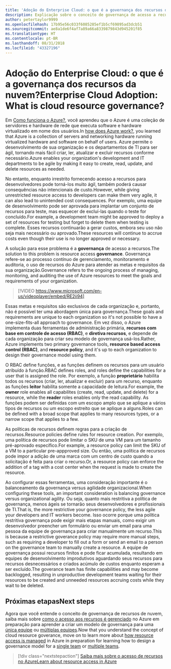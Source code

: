 ```yaml
---
title: 'Adoção do Enterprise Cloud: o que é a governança dos recursos da nuvem?'
description: Explicação sobre o conceito de governança de acesso a recursos no Azure
author: petertaylor9999
ms.openlocfilehash: 17b95e56c033f6085285ef1b5cf69895ad3dcb51
ms.sourcegitcommit: ae8a1de6f4af7a89a66a8339879843d945201f85
ms.translationtype: HT
ms.contentlocale: pt-BR
ms.lasthandoff: 08/31/2018
ms.locfileid: "43327196"
---
```

# <a name="enterprise-cloud-adoption-what-is-cloud-resource-governance"></a><span data-ttu-id="5e389-103">Adoção do Enterprise Cloud: o que é a governança dos recursos da nuvem?</span><span class="sxs-lookup"><span data-stu-id="5e389-103">Enterprise Cloud Adoption: What is cloud resource governance?</span></span>

<span data-ttu-id="5e389-104">Em [Como funciona o Azure?](what-is-azure.md), você aprendeu que o Azure é uma coleção de servidores e hardware de rede que executa software e hardware virtualizado em nome dos usuários.</span><span class="sxs-lookup"><span data-stu-id="5e389-104">In [how does Azure work?](what-is-azure.md), you learned that Azure is a collection of servers and networking hardware running virtualized hardware and software on behalf of users.</span></span> <span data-ttu-id="5e389-105">Azure permite o desenvolvimento de sua organização e os departamentos de TI para ser ágil, tornando mais fácil criar, ler, atualizar e excluir recursos conforme necessário.</span><span class="sxs-lookup"><span data-stu-id="5e389-105">Azure enables your organization's development and IT departments to be agile by making it easy to create, read, update, and delete resources as needed.</span></span>

<span data-ttu-id="5e389-106">No entanto, enquanto irrestrito fornecendo acesso a recursos para desenvolvedores pode torná-los muito ágil, também poderá causar consequências não intencionais de custo.</span><span class="sxs-lookup"><span data-stu-id="5e389-106">However, while giving unrestricted resource access to developers can make them very agile, it can also lead to unintended cost consequences.</span></span> <span data-ttu-id="5e389-107">Por exemplo, uma equipe de desenvolvimento pode ser aprovada para implantar um conjunto de recursos para teste, mas esquecer de excluí-las quando o teste for concluído.</span><span class="sxs-lookup"><span data-stu-id="5e389-107">For example, a development team might be approved to deploy a set of resources for testing but forget to delete them when testing is complete.</span></span> <span data-ttu-id="5e389-108">Esses recursos continuarão a gerar custos, embora seu uso não seja mais necessário ou aprovado.</span><span class="sxs-lookup"><span data-stu-id="5e389-108">These resources will continue to accrue costs even though their use is no longer approved or necessary.</span></span> 

<span data-ttu-id="5e389-109">A solução para esse problema é a **governança** de acesso a recursos.</span><span class="sxs-lookup"><span data-stu-id="5e389-109">The solution to this problem is resource access **governance**.</span></span> <span data-ttu-id="5e389-110">Governança refere-se ao processo contínuo de gerenciamento, monitoramento e auditoria, o uso de recursos do Azure para atender as metas e requisitos da sua organização.</span><span class="sxs-lookup"><span data-stu-id="5e389-110">Governance refers to the ongoing process of managing, monitoring, and auditing the use of Azure resources to meet the goals and requirements of your organization.</span></span> 

> [!VIDEO https://www.microsoft.com/en-us/videoplayer/embed/RE2ii94] 

<span data-ttu-id="5e389-111">Essas metas e requisitos são exclusivos de cada organização e, portanto, não é possível ter uma abordagem única para governança.</span><span class="sxs-lookup"><span data-stu-id="5e389-111">These goals and requirements are unique to each organization so it's not possible to have a one-size-fits-all approach to governance.</span></span> <span data-ttu-id="5e389-112">Em vez disso, o Azure implementa duas ferramentas de administração primária, **recursos com base em controle de acesso (RBAC)**, e **diretiva recursos**, e depende de cada organização para criar seu modelo de governança usá-los.</span><span class="sxs-lookup"><span data-stu-id="5e389-112">Rather, Azure implements two primary governance tools, **resource based access control (RBAC)**, and **resource policy**, and it's up to each organization to design their governance model using them.</span></span>

<span data-ttu-id="5e389-113">O RBAC define funções, e as funções definem os recursos para um usuário atribuído à função.</span><span class="sxs-lookup"><span data-stu-id="5e389-113">RBAC defines roles, and roles define the capabilities for a user that is assigned the role.</span></span> <span data-ttu-id="5e389-114">Por exemplo, a função **proprietário** habilita todos os recursos (criar, ler, atualizar e excluir) para um recurso, enquanto as funções **leitor** habilita somente a capacidade de leitura.</span><span class="sxs-lookup"><span data-stu-id="5e389-114">For example, the **owner** role enables all capabilites (create, read, update, and delete) for a resource, while the  **reader** roles enables only the read capability.</span></span> <span data-ttu-id="5e389-115">As funções podem ser definidas com um escopo amplo que se aplique a vários tipos de recursos ou um escopo estreito que se aplique a alguns.</span><span class="sxs-lookup"><span data-stu-id="5e389-115">Roles can be defined with a broad scope that applies to many resources types, or a narrow scope that applies to a few.</span></span> 

<span data-ttu-id="5e389-116">As políticas de recursos definem regras para a criação de recursos.</span><span class="sxs-lookup"><span data-stu-id="5e389-116">Resource policies define rules for resource creation.</span></span> <span data-ttu-id="5e389-117">Por exemplo, uma política de recursos pode limitar o SKU de uma VM para um tamanho pré-aprovado específico.</span><span class="sxs-lookup"><span data-stu-id="5e389-117">For example, a resource policy can limit the SKU of a VM to a particular pre-appproved size.</span></span> <span data-ttu-id="5e389-118">Ou então, uma política de recursos pode impor a adição de uma marca com um centro de custo quando a solicitação é feita para criar o recurso.</span><span class="sxs-lookup"><span data-stu-id="5e389-118">Or, a resource policy can enforce the addition of a tag with a cost center when the request is made to create the resource.</span></span> 

<span data-ttu-id="5e389-119">Ao configurar essas ferramentas, uma consideração importante é o balanceamento da governança versus agilidade organizacional.</span><span class="sxs-lookup"><span data-stu-id="5e389-119">When configuring these tools, an important consideration is balancing governance versus organizational agility.</span></span> <span data-ttu-id="5e389-120">Ou seja, quanto mais restritiva a política de governança, menos ágeis se tornarão seus desenvolvedores e profissionais de TI.</span><span class="sxs-lookup"><span data-stu-id="5e389-120">That is, the more restrictive your governance policy, the less agile your developers and IT workers become.</span></span> <span data-ttu-id="5e389-121">Isso ocorre porque uma política restritiva governança pode exigir mais etapas manuais, como exigir um desenvolvedor preencher um formulário ou enviar um email para uma pessoa da equipe de governança para criar manualmente um recurso.</span><span class="sxs-lookup"><span data-stu-id="5e389-121">This is because a restrictive goverance policy may require more manual steps, such as requiring a developer to fill out a form or send an email to a person on the governance team to manually create a resource.</span></span> <span data-ttu-id="5e389-122">A equipe de governança possui recursos finitos e pode ficar acumulada, resultando em equipes de desenvolvimento improdutivos aguardando seus recursos para recursos desnecessários e criados acúmulo de custos enquanto esperam a ser excluído.</span><span class="sxs-lookup"><span data-stu-id="5e389-122">The goverance team has finite capabilities and may become backlogged, resulting in unproductive development teams waiting for their resources to be created and unneeded resources accruing costs while they wait to be deleted.</span></span>

## <a name="next-steps"></a><span data-ttu-id="5e389-123">Próximas etapas</span><span class="sxs-lookup"><span data-stu-id="5e389-123">Next steps</span></span>

<span data-ttu-id="5e389-124">Agora que você entende o conceito de governança de recursos de nuvem, saiba mais sobre [como o acesso aos recursos é gerenciado](azure-resource-access.md) no Azure em preparação para aprender a criar um modelo de governança para uma [única equipe](../governance/governance-single-team.md) ou [múltiplas equipes](../governance/governance-multiple-teams.md).</span><span class="sxs-lookup"><span data-stu-id="5e389-124">Now that you understand the concept of cloud resource goverance, move on to learn more about [how resource access is managed](azure-resource-access.md) in Azure in preparation for learning how to design a governance model for a [single team](../governance/governance-single-team.md) or [multiple teams](../governance/governance-multiple-teams.md).</span></span>

> [!div class="nextstepaction"]
> [<span data-ttu-id="5e389-125">Saiba mais sobre o acesso de recursos no Azure</span><span class="sxs-lookup"><span data-stu-id="5e389-125">Learn about resource access in Azure</span></span>](azure-resource-access.md)